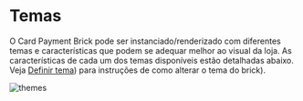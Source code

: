 # Temas

O Card Payment Brick pode ser instanciado/renderizado com diferentes temas e características que podem se adequar melhor ao visual da loja. As características de cada um dos temas disponíveis estão detalhadas abaixo. Veja [Definir tema](/developers/pt/docs/checkout-bricks/additional-customization/set-theme)) para instruções de como alterar o tema do brick).

![themes](checkout-bricks/themes-paymentcard__PT.png)
